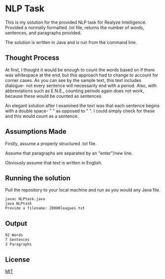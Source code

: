 # NLP Task

This is my solution for the provided NLP task for Realyze Intelligence. Provided a normally formatted .txt file, returns the number of words, sentences, and paragraphs provided.

The solution is written in Java and is run from the command line.


## Thought Process

At first, I thought it would be enough to count the words based on if there was whitespace at the end, but this approach had to change to account for corner cases. As you can see by the sample text, this text includes dialogue- not every sentence will necessarily end with a period. Also, with abbreviations such as E.N.E., counting periods again does not work, because these would be counted as sentences.

An elegant solution after I examined the text was that each sentence begins with a double space- "  " as opposed to " ". I could simply check for these and this would count as a sentence.

## Assumptions Made

Firstly, assume a properly structured .txt file.

Assume that paragraphs are separated by an "enter"/new line.

Obviously assume that text is written in English.


## Running the solution

Pull the repository to your local machine and run as you would any Java file.

```bash
javac NLPtask.java
java NLPtask
Provide a filename: 20000leagues.txt
```

## Output

```bash
92 Words
7 Sentences
3 Paragraphs
```

## License
[MIT](https://choosealicense.com/licenses/mit/)
